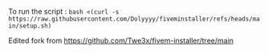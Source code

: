 To run the script :
```bash <(curl -s https://raw.githubusercontent.com/Dolyyyy/fiveminstaller/refs/heads/main/setup.sh)```





Edited fork from https://github.com/Twe3x/fivem-installer/tree/main
